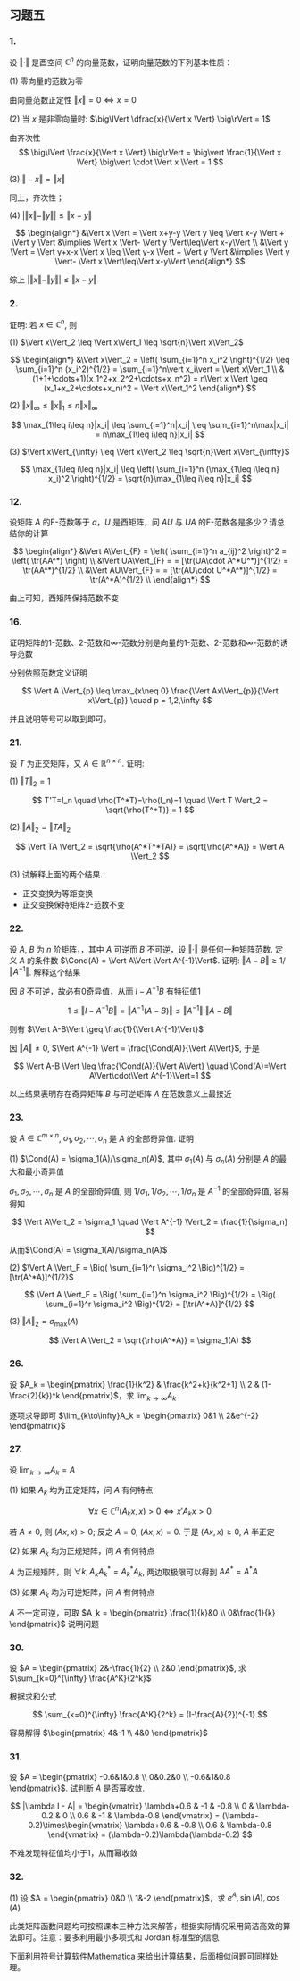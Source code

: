 
## 习题五

### 1.

设 $\Vert \cdot \Vert$ 是酉空间 $\mathbb{C}^n$ 的向量范数，证明向量范数的下列基本性质：

(1) 零向量的范数为零

由向量范数正定性 $\Vert x \Vert = 0 \iff x = 0$

(2) 当 $x$ 是非零向量时: $\big\lVert \dfrac{x}{\Vert x \Vert} \big\rVert = 1$

由齐次性
$$
\big\lVert \frac{x}{\Vert x \Vert} \big\rVert = \big\vert \frac{1}{\Vert x \Vert} \big\vert \cdot \Vert x \Vert = 1
$$

(3) $\Vert -x \Vert = \Vert x \Vert$

同上，齐次性；

(4) $\big| \Vert x \Vert - \Vert y \Vert \big| \leq \Vert x - y\Vert$

$$
\begin{align*}
&\Vert x \Vert = \Vert x+y-y \Vert y \leq \Vert x-y \Vert + \Vert y \Vert &\implies \Vert x \Vert- \Vert y \Vert\leq\Vert x-y\Vert \\
&\Vert y \Vert = \Vert y+x-x \Vert x \leq \Vert y-x \Vert + \Vert y \Vert &\implies \Vert y \Vert- \Vert x \Vert\leq\Vert x-y\Vert
\end{align*}
$$

综上 $\big\vert \Vert x\Vert - \Vert y\Vert \big\vert \leq \Vert x-y \Vert$

### 2.

证明: 若 $x\in\mathbb{C}^n$, 则

(1) $\Vert x\Vert_2 \leq \Vert x\Vert_1 \leq \sqrt{n}\Vert x\Vert_2$

$$
\begin{align*}
&\Vert x\Vert_2 = \left( \sum_{i=1}^n x_i^2 \right)^{1/2} \leq \sum_{i=1}^n (x_i^2)^{1/2} = \sum_{i=1}^n\vert x_i\vert = \Vert x\Vert_1 \\
&(1+1+\cdots+1)(x_1^2+x_2^2+\cdots+x_n^2) = n\Vert x \Vert \geq (x_1+x_2+\cdots+x_n)^2 = \Vert x\Vert_1^2
\end{align*}
$$

(2) $\Vert x\Vert_{\infty} \leq \Vert x\Vert_1 \leq n\Vert x\Vert_{\infty}$

$$
\max_{1\leq i\leq n}|x_i| \leq \sum_{i=1}^n|x_i| \leq \sum_{i=1}^n\max|x_i| = n\max_{1\leq i\leq n}|x_i|
$$

(3) $\Vert x\Vert_{\infty} \leq \Vert x\Vert_2 \leq \sqrt{n}\Vert x\Vert_{\infty}$

$$
\max_{1\leq i\leq n}|x_i| \leq \left( \sum_{i=1}^n (\max_{1\leq i\leq n} x_i)^2 \right)^{1/2} = \sqrt{n}\max_{1\leq i\leq n}|x_i|
$$

### 12.

设矩阵 $A$ 的F-范数等于 $a$，$U$ 是酉矩阵，问 $AU$ 与 $UA$ 的F-范数各是多少？请总结你的计算

$$
\begin{align*}
&\Vert A\Vert_{F} = \left( \sum_{i=1}^n a_{ij}^2 \right)^2 = \left( \tr(AA^*) \right) \\
&\Vert UA\Vert_{F} = = [\tr(UA\cdot A^*U^*)]^{1/2} = \tr(AA^*)^{1/2} \\
&\Vert AU\Vert_{F} = = [\tr(AU\cdot U^*A^*)]^{1/2} = \tr(A^*A)^{1/2} \\
\end{align*}
$$

由上可知，酉矩阵保持范数不变

### 16.

证明矩阵的1-范数、2-范数和$\infty$-范数分别是向量的1-范数、2-范数和$\infty$-范数的诱导范数

分别依照范数定义证明

$$
\Vert A \Vert_{p} \leq \max_{x\neq 0} \frac{\Vert Ax\Vert_{p}}{\Vert x\Vert_{p}} \quad p = 1,2,\infty
$$

并且说明等号可以取到即可。

### 21.

设 $T$ 为正交矩阵，又 $A\in\mathbb{R}^{n\times n}$. 证明:

(1) $\Vert T \Vert_2 = 1$

$$
T'T=I_n \quad \rho(T^*T)=\rho(I_n)=1 \quad \Vert T \Vert_2 = \sqrt{\rho(T^*T)} = 1
$$

(2) $\Vert A \Vert_2 = \Vert TA \Vert_2$

$$
\Vert TA \Vert_2 = \sqrt{\rho(A^*T^*TA)} = \sqrt{\rho(A^*A)} = \Vert A \Vert_2
$$

(3) 试解释上面的两个结果.

- 正交变换为等距变换
- 正交变换保持矩阵2-范数不变

### 22.

设 $A$, $B$ 为 $n$ 阶矩阵，，其中 $A$ 可逆而 $B$ 不可逆，设 $\Vert \cdot \Vert$ 是任何一种矩阵范数.
定义 $A$ 的条件数 $\Cond(A) = \Vert A\Vert \Vert A^{-1}\Vert$.
证明: $\Vert A-B \Vert \geq 1/\Vert A^{-1}\Vert$. 解释这个结果

因 $B$ 不可逆，故必有0奇异值，从而 $I - A^{-1}B$ 有特征值1

$$
1\leq \Vert I-A^{-1}B \Vert = \Vert A^{-1}(A-B) \Vert \leq \Vert A^{-1}\Vert \cdot\Vert A-B\Vert
$$

则有 $\Vert A-B\Vert \geq \frac{1}{\Vert A^{-1}\Vert}$

因 $\Vert A \Vert \neq 0$, $\Vert A^{-1} \Vert = \frac{\Cond(A)}{\Vert A\Vert}$, 于是

$$
\Vert A-B \Vert \leq \frac{\Cond(A)}{\Vert A\Vert} \quad \Cond(A)=\Vert A\Vert\cdot\Vert A^{-1}\Vert=1
$$

以上结果表明存在奇异矩阵 $B$ 与可逆矩阵 $A$ 在范数意义上最接近

### 23.

设 $A\in\mathbb{C}^{m\times n}$, $\sigma_1, \sigma_2, \cdots, \sigma_n$ 是 $A$ 的全部奇异值. 证明

(1) $\Cond(A) = \sigma_1(A)/\sigma_n(A)$, 其中 $\sigma_1(A)$ 与 $\sigma_n(A)$ 分别是 $A$ 的最大和最小奇异值

$\sigma_1, \sigma_2, \cdots, \sigma_n$ 是 $A$ 的全部奇异值, 则 $1/\sigma_1, 1/\sigma_2, \cdots, 1/\sigma_n$ 是 $A^{-1}$ 的全部奇异值, 容易得知

$$
\Vert A\Vert_2 = \sigma_1 \quad \Vert A^{-1} \Vert_2 = \frac{1}{\sigma_n}
$$

从而$\Cond(A) = \sigma_1(A)/\sigma_n(A)$

(2) $\Vert A \Vert_F = \Big( \sum_{i=1}^r \sigma_i^2 \Big)^{1/2} = [\tr(A^*A)]^{1/2}$

$$
\Vert A \Vert_F = \Big( \sum_{i=1}^n \sigma_i^2 \Big)^{1/2} = \Big( \sum_{i=1}^r \sigma_i^2 \Big)^{1/2} = [\tr(A^*A)]^{1/2}
$$

(3) $\Vert A \Vert_2 = \sigma_{\max}(A)$

$$
\Vert A \Vert_2 = \sqrt{\rho(A^*A)} = \sigma_1(A)
$$

### 26.

设 $A_k = \begin{pmatrix} \frac{1}{k^2} & \frac{k^2+k}{k^2+1} \\ 2 & (1-\frac{2}{k})^k \end{pmatrix}$，求 $\lim_{k\to\infty}A_k$

逐项求导即可 $\lim_{k\to\infty}A_k = \begin{pmatrix} 0&1 \\ 2&e^{-2} \end{pmatrix}$

### 27.

设 $\lim_{k\to\infty} A_k = A$

(1) 如果 $A_k$ 均为正定矩阵，问 $A$ 有何特点

$$
\forall x\in\mathbb{C}^n (A_k x, x) > 0 \iff x'A_k x > 0
$$

若 $A\neq 0$, 则 $(Ax, x) > 0$; 反之 $A=0$, $(Ax, x)=0$. 于是 $(Ax, x) \geq 0$, $A$ 半正定

(2) 如果 $A_k$ 均为正规矩阵，问 $A$ 有何特点

$A$ 为正规矩阵，则 $\forall k, A_kA_k^* = A_k^*A_k$, 两边取极限可以得到 $AA^* = A^*A$

(3) 如果 $A_k$ 均为可逆矩阵，问 $A$ 有何特点

$A$ 不一定可逆，可取 $A_k = \begin{pmatrix} \frac{1}{k}&0 \\ 0&\frac{1}{k} \end{pmatrix}$ 说明问题

### 30.

设 $A = \begin{pmatrix} 2&-\frac{1}{2} \\ 2&0 \end{pmatrix}$, 求 $\sum_{k=0}^{\infty} \frac{A^K}{2^k}$

根据求和公式

$$
\sum_{k=0}^{\infty} \frac{A^K}{2^k} = (I-\frac{A}{2})^{-1}
$$

容易解得 $\begin{pmatrix} 4&-1 \\ 4&0 \end{pmatrix}$

### 31.

设 $A = \begin{pmatrix} -0.6&1&0.8 \\ 0&0.2&0 \\ -0.6&1&0.8 \end{pmatrix}$. 试判断 $A$ 是否幂收敛.

$$
|\lambda I - A| = \begin{vmatrix}
\lambda+0.6 & -1 & -0.8 \\
0 & \lambda-0.2 & 0 \\
0.6 & -1 & \lambda-0.8
\end{vmatrix} = (\lambda-0.2)\times\begin{vmatrix}
\lambda+0.6 & -0.8 \\
0.6 & \lambda-0.8
\end{vmatrix} = (\lambda-0.2)\lambda(\lambda-0.2)
$$

不难发现特征值均小于1，从而幂收敛

### 32.

(1) 设 $A = \begin{pmatrix} 0&0 \\ 1&-2 \end{pmatrix}$，求 $e^A, \sin(A), \cos(A)$

此类矩阵函数问题均可按照课本三种方法来解答，根据实际情况采用简洁高效的算法即可。注意：要多利用最小多项式和 Jordan 标准型的信息

下面利用符号计算软件[Mathematica](https://www.wolfram.com/mathematica/) 来给出计算结果，后面相似问题可同样处理。


